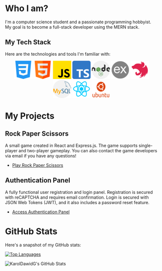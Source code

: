 # Who I am?

I'm a computer science student and a passionate programming hobbyist. My goal is to become a full-stack developer using the MERN stack.

## My Tech Stack
Here are the technologies and tools I'm familiar with:

<p align="center">
  <img src="/icons/css.png" width="60" height="60" alt="CSS">
  <img src="/icons/html.png" width="60" height="60" alt="HTML">
  <img src="/icons/js.png" width="60" height="60" alt="JavaScript">
  <img src="/icons/typescript.png" width="60" height="60" alt="TypeScript">
  <img src="/icons/nodejs.png" width="60" height="60" alt="Node.js">
  <img src="/icons/express.png" width="60" height="60" alt="Express.js">
  <img src="/icons/nest.png" width="60" height="60" alt="Nest.js">
  <img src="/icons/mysql.png" width="60" height="60" alt="MySQL">
  <img src="/icons/react.png" width="60" height="60" alt="React">
  <img src="/icons/ubuntu.png" width="60" height="60" alt="Ubuntu">
</p>

# My Projects

## Rock Paper Scissors
A small game created in React and Express.js. The game supports single-player and two-player gameplay. You can also contact the game developers via email if you have any questions!
- [Play Rock Paper Scissors](https://react-g-rock-paper-scissors.netlify.app/)

## Authentication Panel
A fully functional user registration and login panel. Registration is secured with reCAPTCHA and requires email confirmation. Login is secured with JSON Web Tokens (JWT), and it also includes a password reset feature.
- [Access Authentication Panel](https://authentication-react-express.netlify.app/)

# GitHub Stats

Here's a snapshot of my GitHub stats:

[![Top Languages](https://github-readme-stats.vercel.app/api/top-langs/?username=KarolDawidG&layout=compact&theme=tokyonight)](https://github.com/KarolDawidG/github-readme-stats)

![KarolDawidG's GitHub Stats](https://github-readme-stats.vercel.app/api?username=KarolDawidG&show_icons=true&theme=tokyonight&include_all_commits=true)
